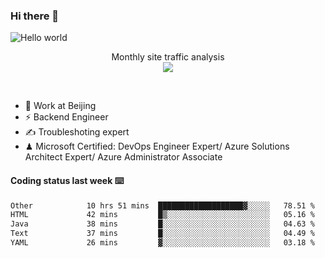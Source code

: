 ### Hi there 👋

<img src="https://raw.githubusercontent.com/sagar-viradiya/sagar-viradiya/master/resources/banner.png" alt="Hello world">
<p align="center"> 
 Monthly site traffic analysis <br/>
  <img src="https://profile-counter.glitch.me/youszoe/count.svg" />
</p>
<br/>

- 🍻 Work at Beijing 
- ⚡ Backend Engineer
- ✍️ Troubleshoting expert
- ♟  Microsoft Certified: DevOps Engineer Expert/ Azure Solutions Architect Expert/ Azure Administrator Associate

#### Coding status last week ⌨️

<!--START_SECTION:waka-->

```txt
Other            10 hrs 51 mins  ███████████████████▓░░░░░   78.51 %
HTML             42 mins         █▒░░░░░░░░░░░░░░░░░░░░░░░   05.16 %
Java             38 mins         █░░░░░░░░░░░░░░░░░░░░░░░░   04.63 %
Text             37 mins         █░░░░░░░░░░░░░░░░░░░░░░░░   04.49 %
YAML             26 mins         ▓░░░░░░░░░░░░░░░░░░░░░░░░   03.18 %
```

<!--END_SECTION:waka-->

<br/>
<center><img src="http://ghchart.rshah.org/409ba5/yousazoe" alt="" /></center>


